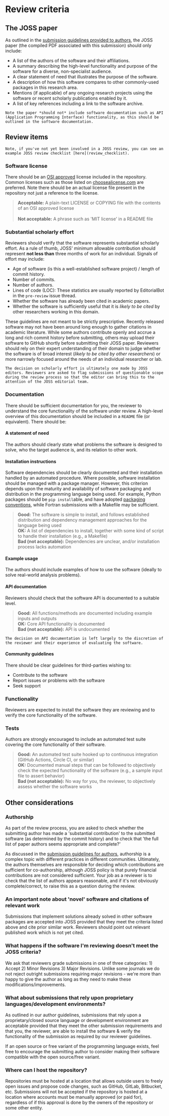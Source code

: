 # Review criteria

## The JOSS paper

As outlined in the [submission guidelines provided to authors](paper.md#what-should-my-paper-contain), the JOSS paper (the compiled PDF associated with this submission) should only include:

- A list of the authors of the software and their affiliations.
- A summary describing the high-level functionality and purpose of the software for a diverse, non-specialist audience.
- A clear statement of need that illustrates the purpose of the software.
- A description of how this software compares to other commonly-used packages in this research area.
- Mentions (if applicable) of any ongoing research projects using the software or recent scholarly publications enabled by it.
- A list of key references including a link to the software archive.

```{important}
Note the paper *should not* include software documentation such as API (Application Programming Interface) functionality, as this should be outlined in the software documentation.
```

## Review items

```{important}
Note, if you've not yet been involved in a JOSS review, you can see an example JOSS review checklist [here](review_checklist).
```

### Software license

There should be an [OSI approved](https://opensource.org/licenses/alphabetical) license included in the repository. Common licenses such as those listed on [choosealicense.com](https://choosealicense.com) are preferred. Note there should be an actual license file present in the repository not just a reference to the license.

> **Acceptable:** A plain-text LICENSE or COPYING file with the contents of an OSI approved license<br />            
> **Not acceptable:** A phrase such as 'MIT license' in a README file

### Substantial scholarly effort

Reviewers should verify that the software represents substantial scholarly effort. As a rule of thumb, JOSS' minimum allowable contribution should represent **not less than** three months of work for an individual. Signals of effort may include: 

- Age of software (is this a well-established software project) / length of commit history.
- Number of commits.
- Number of authors.
- Lines of code (LOC): These statistics are usually reported by EditorialBot in the `pre-review` issue thread.
- Whether the software has already been cited in academic papers.
- Whether the software is sufficiently useful that it is _likely to be cited_ by other researchers working in this domain.

These guidelines are not meant to be strictly prescriptive. Recently released software may not have been around long enough to gather citations in academic literature. While some authors contribute openly and accrue a long and rich commit history before submitting, others may upload their software to GitHub shortly before submitting their JOSS paper.  Reviewers should rely on their expert understanding of their domain to judge whether the software is of broad interest (_likely to be cited by other researchers_) or more narrowly focused around the needs of an individual researcher or lab.

```{note}
The decision on scholarly effort is ultimately one made by JOSS editors. Reviewers are asked to flag submissions of questionable scope during the review process so that the editor can bring this to the attention of the JOSS editorial team.
```

### Documentation

There should be sufficient documentation for you, the reviewer to understand the core functionality of the software under review. A high-level overview of this documentation should be included in a `README` file (or equivalent). There should be:

#### A statement of need

The authors should clearly state what problems the software is designed to solve, who the target audience is, and its relation to other work.

#### Installation instructions

Software dependencies should be clearly documented and their installation handled by an automated procedure. Where possible, software installation should be managed with a package manager. However, this criterion depends upon the maturity and availability of software packaging and distribution in the programming language being used. For example, Python packages should be `pip install`able, and have adopted [packaging conventions](https://packaging.python.org), while Fortran submissions with a Makefile may be sufficient.

> **Good:** The software is simple to install, and follows established distribution and dependency management approaches for the language being used<br />
> **OK:** A list of dependencies to install, together with some kind of script to handle their installation (e.g., a Makefile)<br />
> **Bad (not acceptable):** Dependencies are unclear, and/or installation process lacks automation

#### Example usage

The authors should include examples of how to use the software (ideally to solve real-world analysis problems).

#### API documentation

Reviewers should check that the software API is documented to a suitable level.

> **Good:** All functions/methods are documented including example inputs and outputs<br />
> **OK:** Core API functionality is documented<br />
> **Bad (not acceptable):** API is undocumented

```{note}
The decision on API documentation is left largely to the discretion of the reviewer and their experience of evaluating the software.
```

#### Community guidelines

There should be clear guidelines for third-parties wishing to:

- Contribute to the software
- Report issues or problems with the software
- Seek support

### Functionality

Reviewers are expected to install the software they are reviewing and to verify the core functionality of the software.

### Tests

Authors are strongly encouraged to include an automated test suite covering the core functionality of their software.

> **Good:** An automated test suite hooked up to continuous integration (GitHub Actions, Circle CI, or similar)<br />
> **OK:** Documented manual steps that can be followed to objectively check the expected functionality of the software (e.g., a sample input file to assert behavior)<br />
> **Bad (not acceptable):** No way for you, the reviewer, to objectively assess whether the software works

## Other considerations

### Authorship

As part of the review process, you are asked to check whether the submitting author has made a 'substantial contribution' to the submitted software (as determined by the commit history) and to check that 'the full list of paper authors seems appropriate and complete?'

As discussed in the [submission guidelines for authors](submitting.md#authorship), authorship is a complex topic with different practices in different communities.  Ultimately, the authors themselves are responsible for deciding which contributions are sufficient for co-authorship, although JOSS policy is that purely financial contributions are not considered sufficient. Your job as a reviewer is to check that the list of authors appears reasonable, and if it's not obviously complete/correct, to raise this as a question during the review.

### An important note about 'novel' software and citations of relevant work

Submissions that implement solutions already solved in other software packages are accepted into JOSS provided that they meet the criteria listed above and cite prior similar work. Reviewers should point out relevant published work which is not yet cited.

### What happens if the software I'm reviewing doesn't meet the JOSS criteria?

We ask that reviewers grade submissions in one of three categories: 1) Accept 2) Minor Revisions 3) Major Revisions. Unlike some journals we do not reject outright submissions requiring major revisions - we're more than happy to give the author as long as they need to make these modifications/improvements.

### What about submissions that rely upon proprietary languages/development environments?

As outlined in our author guidelines, submissions that rely upon a proprietary/closed source language or development environment are acceptable provided that they meet the other submission requirements and that you, the reviewer, are able to install the software & verify the functionality of the submission as required by our reviewer guidelines.

If an open source or free variant of the programming language exists, feel free to encourage the submitting author to consider making their software compatible with the open source/free variant.

### Where can I host the repository?

Repositories must be hosted at a location that allows outside users to freely open issues and propose code changes, such as GitHub, GitLab, Bitbucket, etc. Submissions will not be accepted if the repository is hosted at a location where accounts must be manually approved (or paid for), regardless of if this approval is done by the owners of the repository or some other entity. 
